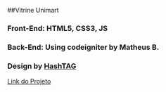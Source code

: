 ##Vitrine Unimart
### Front-End: HTML5, CSS3, JS
### Back-End: Using codeigniter by Matheus B.
### Design by [HashTAG](http://www.hashtag.ms/ "HashTAG") 

[Link do Projeto](https://www.facebook.com/unimartcampinas/app_481682975279830 "Vitrine Unimart") 